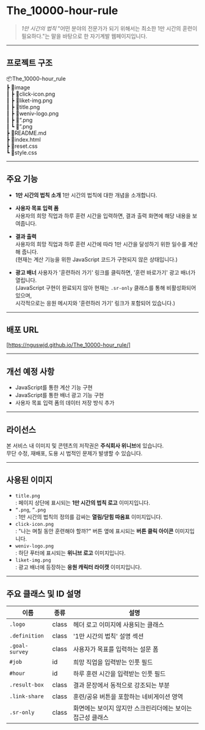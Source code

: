 # The_10000-hour-rule
> _1만 시간의 법칙_
> "어떤 분야의 전문가가 되기 위해서는 최소한 1만 시간의 훈련이 필요하다."는 말을 바탕으로 한 자기계발 웹페이지입니다.

---

## 프로젝트 구조
📦The_10000-hour_rule  
┣ 📂image  
┃ ┣ 📜click-icon.png  
┃ ┣ 📜liket-img.png  
┃ ┣ 📜title.png  
┃ ┣ 📜weniv-logo.png  
┃ ┣ 📜“.png  
┃ ┗ 📜”.png  
┣ 📜README.md  
┣ 📜index.html  
┣ 📜reset.css  
┗ 📜style.css  

---

## 주요 기능

- **1만 시간의 법칙 소개** 
  1만 시간의 법칙에 대한 개념을 소개합니다.

- **사용자 목표 입력 폼**  
  사용자의 희망 직업과 하루 훈련 시간을 입력하면, 결과 출력 화면에 해당 내용을 보여줍니다.

- **결과 출력**  
  사용자의 희망 직업과 하루 훈련 시간에 따라 1만 시간을 달성하기 위한 일수를 계산해 줍니다.  
  (현재는 계산 기능을 위한 JavaScript 코드가 구현되지 않은 상태입니다.)

- **광고 배너** 
  사용자가 '훈련하러 가기' 링크를 클릭하면, '훈련 바로가기' 광고 배너가 열립니다.  
  (JavaScript 구현이 완료되지 않아 현재는 `.sr-only` 클래스를 통해 비활성화되어 있으며,  
  시각적으로는 응원 메시지와 '훈련하러 가기' 링크가 포함되어 있습니다.)

---

## 배포 URL
[https://nguswjd.github.io/The_10000-hour_rule/]

---

## 개선 예정 사항
- JavaScript를 통한 계산 기능 구현
- JavaScript를 통한 배너 광고 기능 구현
- 사용자 목표 입력 폼의 데이터 저장 방식 추가

---

## 라이선스
본 서비스 내 이미지 및 콘텐츠의 저작권은 **주식회사 위니브**에 있습니다.  
무단 수정, 재배포, 도용 시 법적인 문제가 발생할 수 있습니다.

---

## 사용된 이미지
- `title.png`  
  : 페이지 상단에 표시되는 **1만 시간의 법칙 로고** 이미지입니다.
- `“.png`, `”.png`  
  : 1만 시간의 법칙의 정의를 감싸는 **열림/닫힘 따옴표** 이미지입니다.
- `click-icon.png`  
  : "나는 며칠 동안 훈련해야 할까?" 버튼 옆에 표시되는 **버튼 클릭 아이콘** 이미지입니다.
- `weniv-logo.png`  
  : 하단 푸터에 표시되는 **위니브 로고** 이미지입니다.
- `liket-img.png`  
  : 광고 배너에 등장하는 **응원 캐릭터 라이캣** 이미지입니다.

---

## 주요 클래스 및 ID 설명
| 이름            | 종류  | 설명 |
|----------------|-------|------|
| `.logo`        | class | 헤더 로고 이미지에 사용되는 클래스 |
| `.definition`  | class | '1만 시간의 법칙' 설명 섹션 |
| `.goal-survey` | class | 사용자가 목표를 입력하는 설문 폼 |
| `#job`         | id    | 희망 직업을 입력받는 인풋 필드 |
| `#hour`        | id    | 하루 훈련 시간을 입력받는 인풋 필드 |
| `.result-box`  | class | 결과 문장에서 동적으로 강조되는 부분 |
| `.link-share`  | class | 훈련/공유 버튼을 포함하는 네비게이션 영역 |
| `.sr-only`     | class | 화면에는 보이지 않지만 스크린리더에는 보이는 접근성 클래스 |
